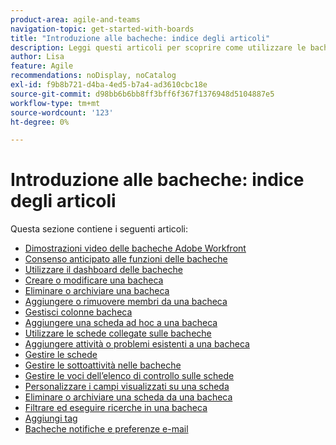 ```yaml
---
product-area: agile-and-teams
navigation-topic: get-started-with-boards
title: "Introduzione alle bacheche: indice degli articoli"
description: Leggi questi articoli per scoprire come utilizzare le bacheche in Workfront.
author: Lisa
feature: Agile
recommendations: noDisplay, noCatalog
exl-id: f9b8b721-d4ba-4ed5-b7a4-ad3610cbc18e
source-git-commit: d98bb6b6bb8ff3bff6f367f1376948d5104887e5
workflow-type: tm+mt
source-wordcount: '123'
ht-degree: 0%

---
```


# Introduzione alle bacheche: indice degli articoli

<!-- Audited: 12/2023 -->

Questa sezione contiene i seguenti articoli:

* [Dimostrazioni video delle bacheche Adobe Workfront](/help/quicksilver/agile/get-started-with-boards/boards-video-demonstrations.md)
* [Consenso anticipato alle funzioni delle bacheche](../../agile/get-started-with-boards/boards-early-feature-opt-in.md)
* [Utilizzare il dashboard delle bacheche](../../agile/get-started-with-boards/use-boards-page.md)
* [Creare o modificare una bacheca](../../agile/get-started-with-boards/create-edit-board.md)
* [Eliminare o archiviare una bacheca](/help/quicksilver/agile/get-started-with-boards/delete-archive-board.md)
* [Aggiungere o rimuovere membri da una bacheca](../../agile/get-started-with-boards/add-members-to-board.md)
* [Gestisci colonne bacheca](../../agile/get-started-with-boards/manage-board-columns.md)
* [Aggiungere una scheda ad hoc a una bacheca](../../agile/get-started-with-boards/add-card-to-board.md)
* [Utilizzare le schede collegate sulle bacheche](/help/quicksilver/agile/get-started-with-boards/connected-cards.md)
* [Aggiungere attività o problemi esistenti a una bacheca](/help/quicksilver/agile/get-started-with-boards/add-card-from-list-to-board.md)
* [Gestire le schede](../../agile/get-started-with-boards/move-board-items.md)
* [Gestire le sottoattività nelle bacheche](/help/quicksilver/agile/get-started-with-boards/manage-subtasks-on-boards.md)
* [Gestire le voci dell’elenco di controllo sulle schede](/help/quicksilver/agile/get-started-with-boards/manage-checklist-items.md)
* [Personalizzare i campi visualizzati su una scheda](/help/quicksilver/agile/get-started-with-boards/customize-fields-on-card.md)
* [Eliminare o archiviare una scheda da una bacheca](../../agile/get-started-with-boards/delete-board-items.md)
* [Filtrare ed eseguire ricerche in una bacheca](../../agile/get-started-with-boards/filter-search-in-board.md)
* [Aggiungi tag](../../agile/get-started-with-boards/add-tags.md)
* [Bacheche notifiche e preferenze e-mail](/help/quicksilver/agile/get-started-with-boards/boards-emails.md)

